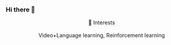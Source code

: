 ### Hi there 👋


<center>👼 Interests</center>  
<br>
<center>Video+Language learning, Reinforcement learning</center>

